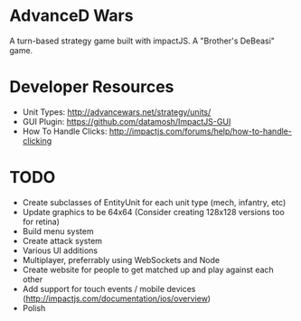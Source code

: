 AdvanceD Wars
=============

A turn-based strategy game built with impactJS. A "Brother's DeBeasi" game.

Developer Resources 
=====================

* Unit Types: http://advancewars.net/strategy/units/
* GUI Plugin: https://github.com/datamosh/ImpactJS-GUI
* How To Handle Clicks: http://impactjs.com/forums/help/how-to-handle-clicking

TODO
====

* Create subclasses of EntityUnit for each unit type (mech, infantry, etc)
* Update graphics to be 64x64 (Consider creating 128x128 versions too for retina)
* Build menu system
* Create attack system
* Various UI additions
* Multiplayer, preferrably using WebSockets and Node
* Create website for people to get matched up and play against each other
* Add support for touch events / mobile devices (http://impactjs.com/documentation/ios/overview)
* Polish
